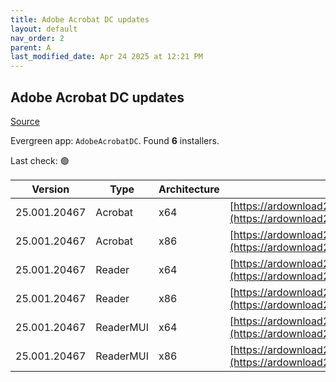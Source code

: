 ```yaml
---
title: Adobe Acrobat DC updates
layout: default
nav_order: 2
parent: A
last_modified_date: Apr 24 2025 at 12:21 PM
---
```


## Adobe Acrobat DC updates

[Source](https://www.adobe.com/devnet-docs/acrobatetk/tools/ReleaseNotesDC/index.html)

Evergreen app: `AdobeAcrobatDC`. Found **6** installers.

Last check: 🟢

| Version      | Type      | Architecture | URI                                                                                                                                                                                                                      |
| ------------ | --------- | ------------ | ------------------------------------------------------------------------------------------------------------------------------------------------------------------------------------------------------------------------ |
| 25.001.20467 | Acrobat   | x64          | [https://ardownload2.adobe.com/pub/adobe/acrobat/win/AcrobatDC/2500120467/AcrobatDCx64Upd2500120467.msp](https://ardownload2.adobe.com/pub/adobe/acrobat/win/AcrobatDC/2500120467/AcrobatDCx64Upd2500120467.msp)         |
| 25.001.20467 | Acrobat   | x86          | [https://ardownload2.adobe.com/pub/adobe/acrobat/win/AcrobatDC/2500120467/AcrobatDCUpd2500120467.msp](https://ardownload2.adobe.com/pub/adobe/acrobat/win/AcrobatDC/2500120467/AcrobatDCUpd2500120467.msp)               |
| 25.001.20467 | Reader    | x64          | [https://ardownload2.adobe.com/pub/adobe/acrobat/win/AcrobatDC/2500120467/AcroRdrDCx64Upd2500120467.msp](https://ardownload2.adobe.com/pub/adobe/acrobat/win/AcrobatDC/2500120467/AcroRdrDCx64Upd2500120467.msp)         |
| 25.001.20467 | Reader    | x86          | [https://ardownload2.adobe.com/pub/adobe/reader/win/AcrobatDC/2500120467/AcroRdrDCUpd2500120467.msp](https://ardownload2.adobe.com/pub/adobe/reader/win/AcrobatDC/2500120467/AcroRdrDCUpd2500120467.msp)                 |
| 25.001.20467 | ReaderMUI | x64          | [https://ardownload2.adobe.com/pub/adobe/acrobat/win/AcrobatDC/2500120467/AcroRdrDCx64Upd2500120467_MUI.msp](https://ardownload2.adobe.com/pub/adobe/acrobat/win/AcrobatDC/2500120467/AcroRdrDCx64Upd2500120467_MUI.msp) |
| 25.001.20467 | ReaderMUI | x86          | [https://ardownload2.adobe.com/pub/adobe/reader/win/AcrobatDC/2500120467/AcroRdrDCUpd2500120467_MUI.msp](https://ardownload2.adobe.com/pub/adobe/reader/win/AcrobatDC/2500120467/AcroRdrDCUpd2500120467_MUI.msp)         |
